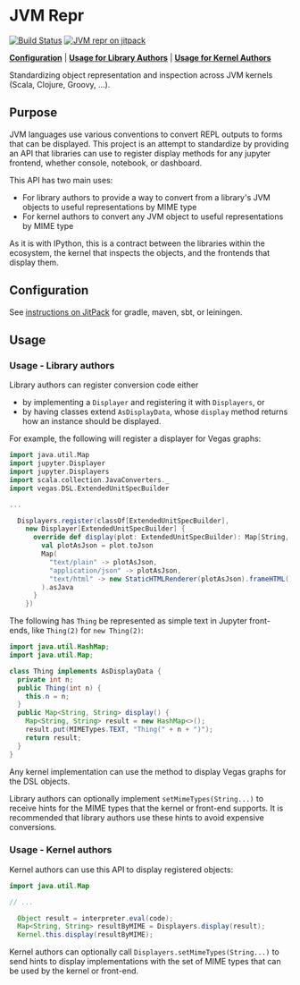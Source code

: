 # JVM Repr

[![Build Status](https://travis-ci.org/jupyter/jvm-repr.svg?branch=master)](https://travis-ci.org/jupyter/jvm-repr)
[![JVM repr on jitpack](https://jitpack.io/v/jupyter/jvm-repr.svg)](https://jitpack.io/#jupyter/jvm-repr)

[**Configuration**](#configuration) | [**Usage for Library Authors**](#usage---library-authors) | [**Usage for Kernel Authors**](#usage---kernel-authors)

Standardizing object representation and inspection across JVM kernels (Scala, Clojure, Groovy, ...).

## Purpose

JVM languages use various conventions to convert REPL outputs to forms that can be displayed. This project is an attempt to standardize by providing an API that libraries can use to register display methods for any jupyter frontend, whether console, notebook,
or dashboard.

This API has two main uses:

* For library authors to provide a way to convert from a library's JVM objects to useful representations by MIME type
* For kernel authors to convert any JVM object to useful representations by MIME type

As it is with IPython, this is a contract between the libraries within the ecosystem,
the kernel that inspects the objects, and the frontends that display them.

## Configuration

See [instructions on JitPack](https://jitpack.io/#jupyter/jvm-repr) for gradle, maven, sbt, or leiningen.

## Usage

### Usage - Library authors

Library authors can register conversion code either
- by implementing a `Displayer` and registering it with `Displayers`, or
- by having classes extend `AsDisplayData`, whose `display` method returns
how an instance should be displayed.

For example, the following will register a displayer for Vegas graphs:

```scala
import java.util.Map
import jupyter.Displayer
import jupyter.Displayers
import scala.collection.JavaConverters._
import vegas.DSL.ExtendedUnitSpecBuilder

...

  Displayers.register(classOf[ExtendedUnitSpecBuilder],
    new Displayer[ExtendedUnitSpecBuilder] {
      override def display(plot: ExtendedUnitSpecBuilder): Map[String, String] = {
        val plotAsJson = plot.toJson
        Map(
          "text/plain" -> plotAsJson,
          "application/json" -> plotAsJson,
          "text/html" -> new StaticHTMLRenderer(plotAsJson).frameHTML()
        ).asJava
      }
    })
```

The following has `Thing` be represented as simple text in Jupyter front-ends,
like `Thing(2)` for `new Thing(2)`:
```java
import java.util.HashMap;
import java.util.Map;

class Thing implements AsDisplayData {
  private int n;
  public Thing(int n) {
    this.n = n;
  }
  public Map<String, String> display() {
    Map<String, String> result = new HashMap<>();
    result.put(MIMETypes.TEXT, "Thing(" + n + ")");
    return result;
  }
}
```

Any kernel implementation can use the method to display Vegas graphs for the DSL
objects.

Library authors can optionally implement `setMimeTypes(String...)` to receive
hints for the MIME types that the kernel or front-end supports. It is
recommended that library authors use these hints to avoid expensive conversions.

### Usage - Kernel authors

Kernel authors can use this API to display registered objects:

```java
import java.util.Map

// ...

  Object result = interpreter.eval(code);
  Map<String, String> resultByMIME = Displayers.display(result);
  Kernel.this.display(resultByMIME);
```

Kernel authors can optionally call `Displayers.setMimeTypes(String...)` to send
hints to display implementations with the set of MIME types that can be used by
the kernel or front-end.
